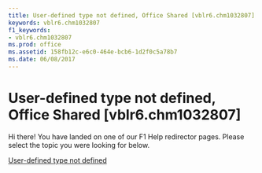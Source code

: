 ```yaml
---
title: User-defined type not defined, Office Shared [vblr6.chm1032807]
keywords: vblr6.chm1032807
f1_keywords:
- vblr6.chm1032807
ms.prod: office
ms.assetid: 158fb12c-e6c0-464e-bcb6-1d2f0c5a78b7
ms.date: 06/08/2017
---
```



# User-defined type not defined, Office Shared [vblr6.chm1032807]

Hi there! You have landed on one of our F1 Help redirector pages. Please select the topic you were looking for below.

[User-defined type not defined](http://msdn.microsoft.com/library/60e0da5e-c498-7a2f-46c6-c09d59fc607a%28Office.15%29.aspx)

